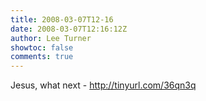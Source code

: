 ```yaml
---
title: 2008-03-07T12-16
date: 2008-03-07T12:16:12Z
author: Lee Turner
showtoc: false
comments: true
---
```


Jesus, what next - http://tinyurl.com/36qn3q

